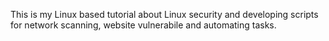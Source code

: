 This is my Linux based tutorial about Linux security and developing scripts for network scanning, website vulnerabile and automating tasks.
